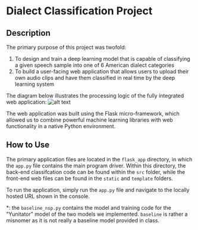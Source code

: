 # Dialect Classification Project
## Description
The primary purpose of this project was twofold:
1. To design and train a deep learning model that is capable of classifying a given speech sample into one of 6 American dialect categories
2. To build a user-facing web application that allows users to upload their own audio clips and have them classified in real time by the deep learning system

The diagram below illustrates the processing logic of the fully integrated web application:
![alt text](https://i.imgur.com/H8k4TOO.png)

The web application was built using the Flask micro-framework, which allowed us to combine powerful machine learning libraries with web functionality in a native Python environment.
## How to Use
The primary application files are located in the `flask_app` directory, in which the `app.py` file contains the main program driver. Within this directory, the back-end classifcation code can be found within the `src` folder, while the front-end web files can be found in the `static` and `template` folders.

To run the application, simply run the `app.py` file and navigate to the locally hosted URL shown in the console.

*: the `baseline_nsp.py` contains the model and training code for the "Yunitator" model of the two models we implemented. `baseline` is rather a misnomer as it is not really a baseline model provided in class.
